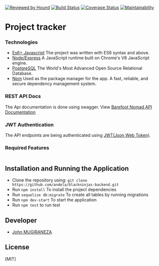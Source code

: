 [![Reviewed by Hound](https://img.shields.io/badge/Reviewed%20by-Hound-blueviolet)](https://houndci.com)
[![Build Status](https://travis-ci.org/andela/blackninjas-backend.svg?branch=develop)](https://travis-ci.org/andela/blackninjas-backend/)
[![Coverage Status](https://coveralls.io/repos/github/andela/blackninjas-backend/badge.svg?branch=develop)](https://coveralls.io/github/andela/blackninjas-backend?branch=develop)
[![Maintainability](https://api.codeclimate.com/v1/badges/4eb92eaec195f21cdb38/maintainability)](https://codeclimate.com/github/andela/blackninjas-backend/maintainability)


# Project tracker



### Technologies
* [Es6+ Javascript](https://www.ecma-international.org/ecma-262/9.0/index.html) The project was written with ES6 syntax and above.
* [Node/Express](https://nodejs.org/en/) A JavaScript runtime built on Chrome's V8 JavaScript engine.
* [PostgreSQL](https://www.postgresql.org/) The World's Most Advanced Open Source Relational Database.
* [Npm](https://www.npmjs.com/) Used as the package manager for the app. A fast, reliable, and secure dependency management system.


### REST API Docs
The Api documentation is done using swagger. View [Barefoot Nomad API Documentation](https://)

### JWT Authentication
The API endpoints are being authenticated using [JWT(Json Web Token)](https://jwt.io/).

### Required Features

```

```

## Installation and Running the Application

* Clone the repository using: `git clone https://github.com/andela/blackninjas-backend.git`
* Run `npm install` To install the project dependencies
* Run `sequelize db:migrate` To create all tables by running migrations
* Run `npm dev-start` To start the application
* Run `npm test` to run test

## Developer
* [John MUGIRANEZA](https://github.com/mujohn26)


## License
[MIT]
